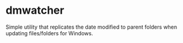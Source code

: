 # dmwatcher
Simple utility that replicates the date modified to parent folders when updating files/folders for Windows.
